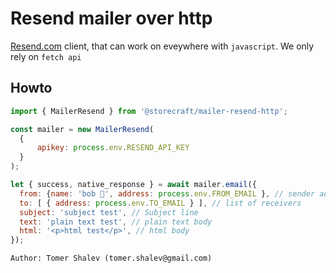# Resend mailer over http
[Resend.com](https://resend.com/docs/api-reference/emails/send-email) client, that can work on eveywhere with `javascript`. We only rely on `fetch api`

## Howto

```js
import { MailerResend } from '@storecraft/mailer-resend-http';

const mailer = new MailerResend(
  {
      apikey: process.env.RESEND_API_KEY
  }
);

let { success, native_response } = await mailer.email({
  from: {name: 'bob 👻', address: process.env.FROM_EMAIL }, // sender address
  to: [ { address: process.env.TO_EMAIL } ], // list of receivers
  subject: 'subject test', // Subject line
  text: 'plain text test', // plain text body
  html: '<p>html test</p>', // html body
});

```

```text
Author: Tomer Shalev (tomer.shalev@gmail.com)
```